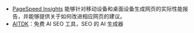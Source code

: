 - [PageSpeed Insights](https://pagespeed.web.dev/) 能够针对移动设备和桌面设备生成网页的实际性能报告，并能够提供关于如何改进相应网页的建议。
- [AITDK](https://aitdk.com/zh)：免费 AI SEO 工具，SEO 的 AI 生成器